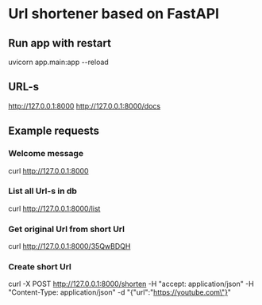 # Url shortener based on FastAPI

## Run app with restart
uvicorn app.main:app --reload

## URL-s
http://127.0.0.1:8000
http://127.0.0.1:8000/docs

## Example requests

### Welcome message
curl http://127.0.0.1:8000

### List all Url-s in db
curl http://127.0.0.1:8000/list

### Get original Url from short Url
curl http://127.0.0.1:8000/35QwBDQH

### Create short Url
curl -X POST http://127.0.0.1:8000/shorten -H "accept: application/json" -H  "Content-Type: application/json" -d "{\"url\":\"https://youtube.com\"}"
